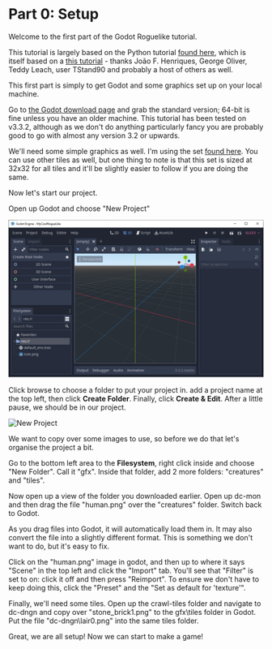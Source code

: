 Part 0: Setup
=============

Welcome to the first part of the Godot Roguelike tutorial.

This tutorial is largely based on the Python tutorial [found here](http://rogueliketutorials.com/tutorials/tcod/2019/part-1/), which is itself based on a [this tutorial](http://www.roguebasin.com/index.php?title=Complete_Roguelike_Tutorial,_using_python%2Blibtcod) - thanks João F. Henriques, George Oliver, Teddy Leach, user TStand90 and probably a host of others as well.

This first part is simply to get Godot and some graphics set up on your local machine.

Go to [the Godot download page](https://godotengine.org/download) and grab the standard version; 64-bit is fine unless you have an older machine. This tutorial has been tested on v3.3.2, although as we don't do anything particularly fancy you are probably good to go with almost any version 3.2 or upwards.

We'll need some simple graphics as well. I'm using the set [found here](https://code.google.com/archive/p/crawl-tiles/downloads). You can use other tiles as well, but one thing to note is that this set is sized at 32x32 for all tiles and it'll be slightly easier to follow if you are doing the same.

Now let's start our project.

Open up Godot and choose "New Project"

![Empty Project](https://raw.githubusercontent.com/maximinus/GodotRogueLike/main/tutorials/images/tut0_empty_project.png "Empty Project")

Click browse to choose a folder to put your project in. add a project name at the top left, then click **Create Folder**. Finally, click **Create & Edit**. After a little pause, we should be in our project.

![New Project](https://raw.githubusercontent.com/GodotRogueLike/blob/main/tutorials/images/tut0_new_project.png "New Project")

We want to copy over some images to use, so before we do that let's organise the project a bit.

Go to the bottom left area to the **Filesystem**, right click inside and choose "New Folder". Call it "gfx". Inside that folder, add 2 more folders: "creatures" and "tiles".

Now open up a view of the folder you downloaded earlier. Open up dc-mon and then drag the file "human.png" over the "creatures" folder. Switch back to Godot.

As you drag files into Godot, it will automatically load them in. It may also convert the file into a slightly different format. This is something we don't want to do, but it's easy to fix.

Click on the "human.png" image in godot, and then up to where it says "Scene" in the top left and click the "Import" tab. You'll see that "Filter" is set to on: click it off and then press "Reimport". To ensure we don't have to keep doing this, click the "Preset" and the "Set as default for 'texture'".

Finally, we'll need some tiles. Open up the crawl-tiles folder and navigate to dc-dngn and copy over "stone_brick1.png" to the gfx\tiles folder in Godot. Put the file "dc-dngn\lair0.png" into the same tiles folder.

Great, we are all setup! Now we can start to make a game!
